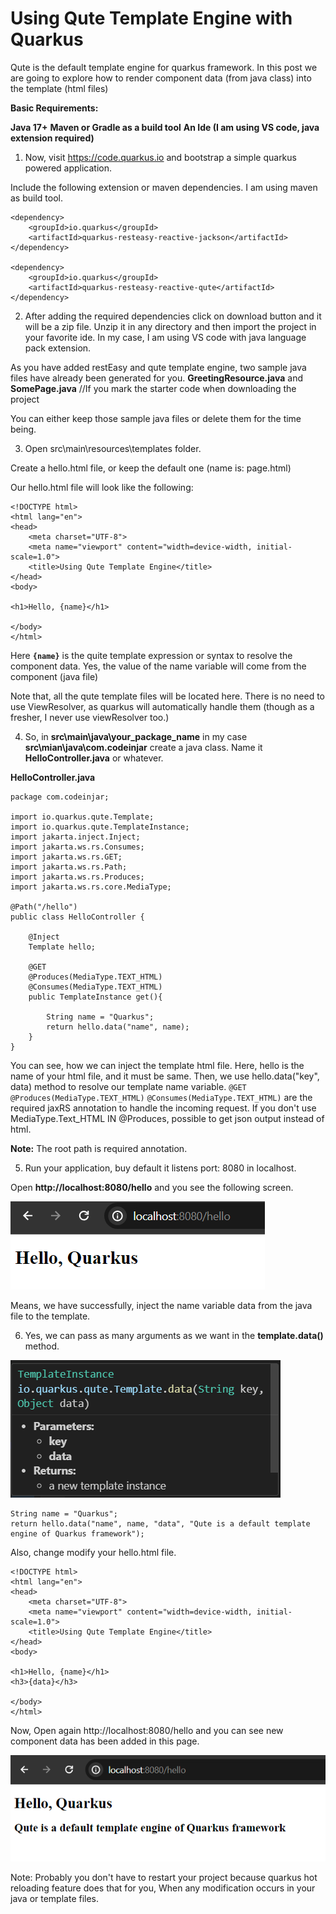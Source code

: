 # Using Qute Template Engine with Quarkus

Qute is the default template engine for quarkus framework. In this post we are going to explore how to render component data (from java class) into the template (html files)

**Basic Requirements:**

**Java 17+**
**Maven or Gradle as a build tool**
**An Ide (I am using VS code, java extension required)**

1. Now, visit https://code.quarkus.io and bootstrap a simple quarkus powered application.

Include the following extension or maven dependencies. I am using maven as build tool.

```
<dependency>
    <groupId>io.quarkus</groupId>
    <artifactId>quarkus-resteasy-reactive-jackson</artifactId>
</dependency>

<dependency>
    <groupId>io.quarkus</groupId>
    <artifactId>quarkus-resteasy-reactive-qute</artifactId>
</dependency>
```

2. After adding the required dependencies click on download button and it will be a zip file. Unzip it in any directory and then import the project in your favorite ide. In my case, I am using VS code with java language pack extension.

As you have added restEasy and qute template engine, two sample java files have already been generated for you. **GreetingResource.java** and **SomePage.java** //If you mark the starter code when downloading the project

You can either keep those sample java files or delete them for the time being.

3. Open src\main\resources\templates folder.

Create a hello.html file, or keep the default one (name is: page.html)

Our hello.html file will look like the following:

```
<!DOCTYPE html>
<html lang="en">
<head>
    <meta charset="UTF-8">
    <meta name="viewport" content="width=device-width, initial-scale=1.0">
    <title>Using Qute Template Engine</title>
</head>
<body>

<h1>Hello, {name}</h1> 

</body>
</html>
```

Here **```{name}```** is the quite template expression or syntax to resolve the component data. Yes, the value of the name variable will come from the component (java file)

Note that, all the qute template files will be located here. There is no need to use ViewResolver, as quarkus will automatically handle them (though as a fresher, I never use viewResolver too.)

4. So, in **src\main\java\your_package_name** in my case **src\mian\java\com.codeinjar** create a java class. Name it **HelloController.java** or whatever.

**HelloController.java**

```
package com.codeinjar;

import io.quarkus.qute.Template;
import io.quarkus.qute.TemplateInstance;
import jakarta.inject.Inject;
import jakarta.ws.rs.Consumes;
import jakarta.ws.rs.GET;
import jakarta.ws.rs.Path;
import jakarta.ws.rs.Produces;
import jakarta.ws.rs.core.MediaType;

@Path("/hello")
public class HelloController {

    @Inject
    Template hello;

    @GET
    @Produces(MediaType.TEXT_HTML)
    @Consumes(MediaType.TEXT_HTML)
    public TemplateInstance get(){
        
        String name = "Quarkus";
        return hello.data("name", name);
    }
}

```

You can see, how we can inject the template html file. Here, hello is the name of your html file, and it must be same. Then, we use hello.data("key", data) method to resolve our template name variable. ```@GET``` ```@Produces(MediaType.TEXT_HTML)``` ```@Consumes(MediaType.TEXT_HTML)``` are the required jaxRS annotation to handle the incoming request. If you don't use MediaType.Text_HTML IN @Produces, possible to get json output instead of html.

**Note:** The root path is required annotation.

5. Run your application, buy default it listens port: 8080 in localhost.

Open **http://localhost:8080/hello** and you see the following screen.

![alt text](image-1.png)

Means, we have successfully, inject the name variable data from the java file to the template.

6. Yes, we can pass as many arguments as we want in the **template.data()** method.

![alt text](image-2.png)

```
String name = "Quarkus";
return hello.data("name", name, "data", "Qute is a default template engine of Quarkus framework");
```

Also, change modify your hello.html file.

```
<!DOCTYPE html>
<html lang="en">
<head>
    <meta charset="UTF-8">
    <meta name="viewport" content="width=device-width, initial-scale=1.0">
    <title>Using Qute Template Engine</title>
</head>
<body>

<h1>Hello, {name}</h1> 
<h3>{data}</h3>

</body>
</html>
```

Now, Open again http://localhost:8080/hello and you can see new component data has been added in this page.

![alt text](image-3.png)


Note: Probably you don't have to restart your project because quarkus hot reloading feature does that for you, When any modification occurs in your java or template files.

